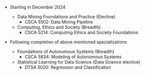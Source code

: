 - Starting in December 2024
	- Data Mining Foundations and Practice (Elective)
		- CSCA 5502: Data Mining Pipeline
	- Computing, Ethics and Society (Breadth)
		- CSCA 5214: Computing Ethics and Society Foundations

- Following completion of above mentioned specializations
	- Foundations of Autonomous Systems (Breadth)
		- CSCA 5834: Modeling of Autonomous Systems
	- Statistical Learning for Data Science (Data Science elective)
		- DTSA 5020: Regression and Classification